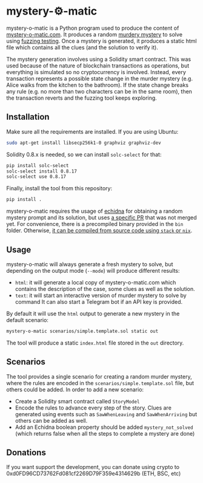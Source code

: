 # mystery-⚙️-matic

mystery-o-matic is a Python program used to produce the content of [mystery-o-matic.com](https://mystery-o-matic.com). It produces a random [murdery mystery](https://en.wikipedia.org/wiki/Murder_mystery) to solve using [fuzzing testing](https://en.wikipedia.org/wiki/Fuzzing). Once a mystery is generated, it produces a static html file which contains all the clues (and the solution to verify it).

The mystery generation involves using a Solidity smart contract. This was used because of the nature of blockchain transactions as operations, but everything is simulated so no cryptocurrency is involved. Instead, every transaction represents a possible state change in the murder mystery (e.g. Alice walks from the kitchen to the bathroom). If the state change breaks any rule (e.g. no more than two characters can be in the same room), then the transaction reverts and the fuzzing tool keeps exploring.

## Installation

Make sure all the requirements are installed. If you are using Ubuntu:

```bash
sudo apt-get install libsecp256k1-0 graphviz graphviz-dev
```

Solidity 0.8.x is needed, so we can install `solc-select` for that:

```bash
pip install solc-select
solc-select install 0.8.17
solc-select use 0.8.17
```

Finally, install the tool from this repository:

```bash
pip install .
```

mystery-o-matic requires the usage of [echidna](https://github.com/crytic/echidna/) for obtaining a random mystery prompt and its solution, but uses [a specific PR](https://github.com/crytic/echidna/pull/1075) that was not merged yet. For convenience, there is a precompiled binary provided in the `bin` folder. Otherwise, [it can be compiled from source code using `stack` or `nix`](https://github.com/crytic/echidna#building-using-stack).

## Usage

mystery-o-matic will always generate a fresh mystery to solve, but depending on the output mode (`--mode`) will produce different results:

* `html`: it will generate a local copy of mystery-o-matic.com which contains the description of the case, some clues as well as the solution.
* `text`: it will start an interactive version of murder mystery to solve by command It can also start a Telegram bot if an API key is provided.

By default it will use the `html` output to generate a new mystery in the default scenario:

```bash
mystery-o-matic scenarios/simple.template.sol static out
```

The tool will produce a static `index.html` file stored in the `out` directory.

## Scenarios

The tool provides a single scenario for creating a random murder mystery, where the rules are encoded in the `scenarios/simple.template.sol` file, but others could be added. In order to add a new scenario:

* Create a Solidity smart contract called `StoryModel`
* Encode the rules to advance every step of the story. Clues are generated using events such as `SawWhenLeaving` and `SawWhenArriving` but others can be added as well.
* Add an Echidna boolean property should be added `mystery_not_solved` (which returns false when all the steps to complete a mystery are done)

## Donations

If you want support the development, you can donate using crypto to 0xd0FD96CD73762Fd081cf2269D79F359e4314629b (ETH, BSC, etc)
